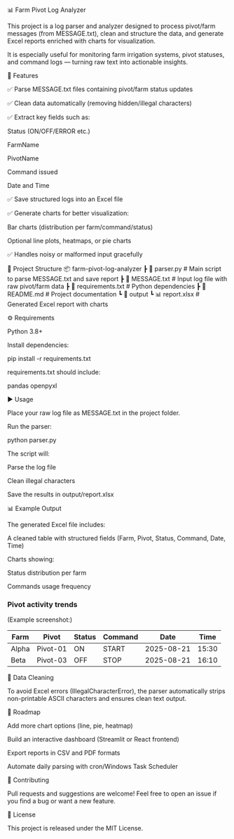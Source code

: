 📊 Farm Pivot Log Analyzer

This project is a log parser and analyzer designed to process pivot/farm messages (from MESSAGE.txt), clean and structure the data, and generate Excel reports enriched with charts for visualization.

It is especially useful for monitoring farm irrigation systems, pivot statuses, and command logs — turning raw text into actionable insights.

🚀 Features

✅ Parse MESSAGE.txt files containing pivot/farm status updates

✅ Clean data automatically (removing hidden/illegal characters)

✅ Extract key fields such as:

Status (ON/OFF/ERROR etc.)

FarmName

PivotName

Command issued

Date and Time

✅ Save structured logs into an Excel file

✅ Generate charts for better visualization:

Bar charts (distribution per farm/command/status)

Optional line plots, heatmaps, or pie charts

✅ Handles noisy or malformed input gracefully

📂 Project Structure
📦 farm-pivot-log-analyzer
 ┣ 📜 parser.py        # Main script to parse MESSAGE.txt and save report
 ┣ 📜 MESSAGE.txt      # Input log file with raw pivot/farm data
 ┣ 📜 requirements.txt # Python dependencies
 ┣ 📜 README.md        # Project documentation
 ┗ 📂 output
     ┗ 📊 report.xlsx  # Generated Excel report with charts

⚙️ Requirements

Python 3.8+

Install dependencies:

pip install -r requirements.txt


requirements.txt should include:

pandas
openpyxl

▶️ Usage

Place your raw log file as MESSAGE.txt in the project folder.

Run the parser:

python parser.py


The script will:

Parse the log file

Clean illegal characters

Save the results in output/report.xlsx

📊 Example Output

The generated Excel file includes:

A cleaned table with structured fields (Farm, Pivot, Status, Command, Date, Time)

Charts showing:

Status distribution per farm

Commands usage frequency

### Pivot activity trends

(Example screenshot:)

| Farm  | Pivot    | Status | Command | Date       | Time  |
|-------|----------|--------|---------|------------|-------|
| Alpha | Pivot-01 | ON     | START   | 2025-08-21 | 15:30 |
| Beta  | Pivot-03 | OFF    | STOP    | 2025-08-21 | 16:10 |

🧹 Data Cleaning

To avoid Excel errors (IllegalCharacterError), the parser automatically strips non-printable ASCII characters and ensures clean text output.

📌 Roadmap

 Add more chart options (line, pie, heatmap)

 Build an interactive dashboard (Streamlit or React frontend)

 Export reports in CSV and PDF formats

 Automate daily parsing with cron/Windows Task Scheduler

🤝 Contributing

Pull requests and suggestions are welcome!
Feel free to open an issue if you find a bug or want a new feature.

📜 License

This project is released under the MIT License.
